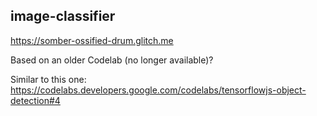 ## image-classifier

https://somber-ossified-drum.glitch.me

Based on an older Codelab (no longer available)?

Similar to this one: https://codelabs.developers.google.com/codelabs/tensorflowjs-object-detection#4
